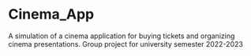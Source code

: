 # Cinema_App
A simulation of a cinema application for buying tickets and organizing cinema presentations. Group project for university semester 2022-2023
